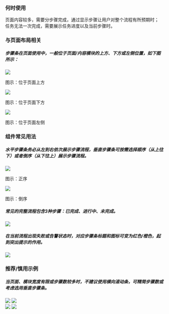 

### 何时使用

页面内容较多，需要分步骤完成，通过显示步骤让用户对整个流程有所预期时；
任务无法一次完成，需要展示任务进度以及当前步骤时。

### 与页面布局相关
##### 步骤条在页面使用中，一般位于页面/内容模块的上方、下方或左侧位置，如下图所示：

<div class="legend">
  <div class="item">
    <img src="https://oteam-tdesign-1258344706.cos.ap-guangzhou.myqcloud.com/site/design/group%20%E6%AD%A5%E9%AA%A4%201.png"/>
    <p>图示：位于页面上方</p>
  </div>

  <div class="item">
    <img src="https://oteam-tdesign-1258344706.cos.ap-guangzhou.myqcloud.com/site/design/group%20%E6%AD%A5%E9%AA%A4%202.png"/>
    <p>图示：位于页面下方</p>
  </div>

  <div class="item">
    <img src="https://oteam-tdesign-1258344706.cos.ap-guangzhou.myqcloud.com/site/design/group%20%E6%AD%A5%E9%AA%A4%203.png"/>
    <p>图示：位于页面左侧</p>
  </div>
</div>

### 组件常见用法
##### 水平步骤条务必从左到右依次展示步骤流程，垂直步骤条可按需选择顺序（从上往下）或者倒序（从下往上）展示步骤流程。

<div class="legend">
  <div class="item">
    <img src="https://oteam-tdesign-1258344706.cos.ap-guangzhou.myqcloud.com/site/design/group%20%E6%AD%A5%E9%AA%A4%204.png"/>
    <p>图示：正序</p>
  </div>

  <div class="item">
    <img src="https://oteam-tdesign-1258344706.cos.ap-guangzhou.myqcloud.com/site/design/group%20%E6%AD%A5%E9%AA%A4%205.png"/>
    <p>图示：倒序</p>
  </div>
</div>



##### 常见的完整流程包含3种步骤：已完成、进行中、未完成。
<img src="https://oteam-tdesign-1258344706.cos.ap-guangzhou.myqcloud.com/site/design/%E6%AD%A5%E9%AA%A4%202%202.png"/>

##### 在当前流程出现失败或告警状态时，对应步骤条标题和图标可变为红色/橙色，起到突出提示的作用。
<img src="https://oteam-tdesign-1258344706.cos.ap-guangzhou.myqcloud.com/site/design/%E6%AD%A5%E9%AA%A4%203%202.png"/>


### 推荐/慎用示例
##### 当页面、模块宽度有限或步骤数较多时，不建议使用横向滚动条，可精简步骤数或考虑选用垂直步骤条。

<div class="legend">
  <div class="item">
    <img src="https://oteam-tdesign-1258344706.cos.ap-guangzhou.myqcloud.com/site/design/step%205.png"/>
    <img class="tag" src="https://oteam-tdesign-1258344706.cos.ap-guangzhou.myqcloud.com/site/doc/good.png" />
  </div>

  <div class="item">
    <img src="https://oteam-tdesign-1258344706.cos.ap-guangzhou.myqcloud.com/site/design/step%206.png"/>
    <img class="tag" src="https://oteam-tdesign-1258344706.cos.ap-guangzhou.myqcloud.com/site/doc/bad.png" />
  </div>
</div>
